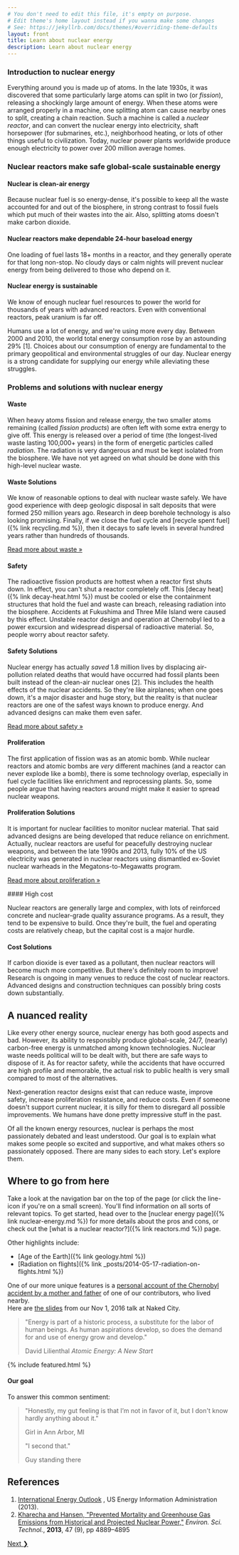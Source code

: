 ```yaml
---
# You don't need to edit this file, it's empty on purpose.
# Edit theme's home layout instead if you wanna make some changes
# See: https://jekyllrb.com/docs/themes/#overriding-theme-defaults
layout: front
title: Learn about nuclear energy
description: Learn about nuclear energy
---
```


<div class="row">
<div class="col-md-8" markdown="1">

### Introduction to nuclear energy

Everything around you is made up of atoms. In the late 1930s, it was discovered that some particularly large 
atoms can split in two (or *fission*), releasing a shockingly large amount of energy. When these atoms were 
arranged properly in a machine, one splitting atom can cause nearby ones to split, creating a chain reaction. 
Such a machine is called a *nuclear reactor*, and can convert the nuclear energy into electricity, 
shaft horsepower (for submarines, etc.), neighborhood heating, or lots of other things useful to civilization. 
Today, nuclear power plants worldwide produce enough electricity to power over 200 million average homes.

### Nuclear reactors make safe global-scale sustainable energy

#### <span class="fa fa-sun-o fa-lg text-warning"></span> Nuclear is clean-air energy

Because nuclear fuel is so energy-dense, it's possible to keep all the waste accounted for and out of 
the biosphere, in strong contrast to fossil fuels which put much of their wastes into the air. 
Also, splitting atoms doesn't make carbon dioxide. 

#### <span class="fa fa-cog fa-spin fa-lg text-info"></span> Nuclear reactors make dependable 24-hour baseload energy

One loading of fuel lasts 18+ months in a reactor, and they generally operate for that long non-stop. 
No cloudy days or calm nights will prevent nuclear energy from being delivered to those who depend on it.

#### <span class="fa fa-battery-full fa-lg text-success"></span> Nuclear energy is sustainable
We know of enough nuclear fuel resources to power the world for thousands of years with advanced reactors. 
Even with conventional reactors, peak uranium is far off.

Humans use a lot of energy, and we're using more every day. Between 2000 and 2010, the world total 
energy consumption rose by an astounding 29% [1]. Choices about our consumption of energy are fundamental 
to the primary geopolitical and environmental struggles of our day. Nuclear energy is a strong candidate 
for supplying our energy while alleviating these struggles.


### Problems and solutions with nuclear energy
<!--<table class="table table-striped text-justify " >
<tr><th>Concern</th><th>The Problem</th><th>Counterpoint</th></tr>
 <tr>-->
<div class="row bg-info">

<div class="col-sm-6" markdown="1">

#### Waste

When heavy atoms fission and release energy, the two smaller atoms remaining (called *fission products*) are 
often left with some extra energy to give off. This energy is released over a period of time (the longest-lived 
waste lasting 100,000+ years) in the form of energetic particles called *radiation*. The radiation is very 
dangerous and must be kept isolated from the biosphere. We have not yet agreed on what should be done with 
this high-level nuclear waste.

</div>
<div class="col-sm-6" markdown="1">

#### Waste Solutions

We know of reasonable options to deal with nuclear waste safely. We have good experience with deep geologic 
disposal in salt deposits that were formed 250 million years ago. Research in deep borehole technology is 
also looking promising. Finally, if we close the fuel cycle and [recycle spent fuel]({% link recycling.md %}), 
then it decays to safe levels in several hundred years rather than hundreds of thousands.

</div>
</div>

<div class="row bg-info">
<div class="col-sm-12">
<p class="text-center"><a class="btn btn-primary" href="{% link waste.md %}" role="button"><i class="fa fa-trash fa-lg"></i> Read more about waste &raquo;</a></p>
</div>
</div>

<div class="row bg-warning" >
<div class="col-sm-6" markdown="1">

#### Safety

The radioactive fission products are hottest when a reactor first shuts down. In effect, you can't shut a 
reactor completely off. This [decay heat]({% link decay-heat.html %}) must be cooled or else 
the containment structures that hold the fuel and waste can breach, releasing radiation into the biosphere. 
Accidents at Fukushima and Three Mile Island were caused by this effect. Unstable reactor design and operation 
at Chernobyl led to a power excursion and widespread dispersal of radioactive material. So, people worry about 
reactor safety.
</div>
<div class="col-sm-6" markdown="1">

#### Safety Solutions

Nuclear energy has actually *saved* 1.8 million lives by displacing air-pollution related deaths that would have 
occurred had fossil plants been built instead of the clean-air nuclear ones [2]. This includes the health 
effects of the nuclear accidents. So they're like airplanes; when one goes down, it's a major 
disaster and huge story, but the reality is that nuclear reactors are one of the safest ways known to 
produce energy. And advanced designs can make them even safer.

</div>
</div>

<div class="row bg-warning">
<div class="col-sm-12">
<p class="text-center"><a class="btn btn-primary" href="{% link risk.md %}" role="button"><i class="fa fa-life-buoy fa-lg"></i> Read more about safety &raquo;</a></p>
</div>
</div>

<div class="row bg-info">
<div class="col-sm-6" markdown="1">

#### Proliferation

The first application of fission was as an atomic bomb. While nuclear reactors and atomic bombs are *very*
different machines (and a reactor can never explode like a bomb), there is some technology overlap, 
especially in fuel cycle facilities like enrichment and reprocessing plants. So, some people 
argue that having reactors around might make it easier to spread nuclear weapons.

</div>
<div class="col-sm-6" markdown="1"> 

#### Proliferation Solutions

It is important for nuclear facilities to monitor nuclear material. That said advanced designs are 
being developed that reduce reliance on enrichment. Actually, nuclear reactors are useful for 
peacefully destroying nuclear weapons, and between the late 1990s and 2013, fully 10% of the 
US electricity was generated in nuclear reactors using dismantled ex-Soviet nuclear warheads 
in the Megatons-to-Megawatts program. 

</div>
</div>
<div class="row bg-info">
<div class="col-sm-12">
<p class="text-center"><a class="btn btn-primary" href="{% link non-proliferation.md %}" role="button"><i class="fa fa-bomb fa-lg"></i> Read more about proliferation &raquo;</a></p>
</div>
</div>

<div class="row bg-warning">
<div class="col-sm-6" markdown="1">
#### High cost <i class="fa fa-money fa-lg"></i>

Nuclear reactors are generally large and complex, with lots of reinforced concrete and nuclear-grade 
quality assurance programs. As a result, they tend to be expensive to build. Once they're 
built, the fuel and operating costs are relatively cheap, but the capital cost is a major hurdle.

</div>
<div class="col-sm-6" markdown="1"> 

#### Cost Solutions

If carbon dioxide is ever taxed as a pollutant, then nuclear reactors will become much more competitive. 
But there's definitely room to improve! Research is ongoing in many venues to reduce the cost of nuclear 
reactors. Advanced designs and construction techniques can possibly bring costs down substantially. 

<!--<p><a class="btn btn-primary" href="economics.html" role="button">Read more about economics &raquo;</a></p>-->
</div>
</div>


## A nuanced reality
Like every other energy source, nuclear energy has both good aspects and bad. However, its ability to 
responsibly produce global-scale, 24/7, (nearly) carbon-free energy is unmatched among known technologies. 
Nuclear waste needs political will to be dealt with, but there are safe ways to dispose of it. As for 
reactor safety, while the accidents that have occurred are high profile and memorable, the actual risk 
to public health is very small compared to most of the alternatives.

Next-generation reactor designs exist that can reduce waste, improve safety, increase proliferation 
resistance, and reduce costs. Even if someone doesn't support current nuclear, it is silly for 
them to disregard all possible improvements. We humans have done pretty impressive stuff in the past.

Of all the known energy resources, nuclear is perhaps the most passionately debated and least understood. 
Our goal is to explain what makes some people so excited and supportive, and what makes others so 
passionately opposed. There are many sides to each story. Let's explore them.


## Where to go from here

Take a look at the navigation bar on the top of the page (or click the line-icon if you're on a small screen). 
You'll find information on all sorts of relevant topics. To get started, head over to the 
[nuclear energy page]({% link nuclear-energy.md %}) for more details about the pros and cons, 
or check out the [what is a nuclear reactor?]({% link reactors.md %}) page.

Other highlights include:

* [Age of the Earth]({% link geology.html %})
* [Radiation on flights]({% link _posts/2014-05-17-radiation-on-flights.html %})


<div class="alert alert-success" role="alert">
One of our more unique features is a <a href="{% link chernobyl-memories.html %}" class="alert-link">personal account of 
the Chernobyl accident by a mother and father</a> of one of our contributors, who lived nearby.
</div>
     
<div class="alert alert-info" role="alert">Here are <a href="{% link assets/naked-city-nuclear-slides.pdf %}" class="alert-link">the slides</a> from our Nov 1, 2016 talk at Naked City.</div>

</div>


<div class="col-md-4">
<blockquote>
  <p>&quot;Energy is part of a historic process, a substitute for the labor of human beings. As human aspirations develop, so does the demand for and use of energy grow and develop.&quot;</p>
  <footer>David Lilienthal <cite title="Atomic Energy: A New Start">Atomic Energy: A New Start</cite></footer>
</blockquote>

{% include featured.html %}

<h4>Our goal</h4>
<p>To answer this common sentiment: </p> 
<blockquote>
<p>&quot;Honestly, my gut feeling is that I’m not in favor of it, but I don't know hardly anything about it.&quot;</p>
<footer>Girl in Ann Arbor, MI</footer>
<p>&quot;I second that.&quot;</p>
<footer>Guy standing there</footer>
</blockquote>
</div>

</div>
      
<div class="row">
<div class="col-md-8">
<h2>References</h2>
<ol>
<li><a href="https://www.eia.gov/forecasts/archive/ieo13/">International Energy Outlook</a> , US Energy Information Administration (2013).</li>
<li><a href="http://pubs.acs.org/doi/abs/10.1021/es3051197">Kharecha and Hansen, &quot;Prevented Mortality and Greenhouse Gas Emissions from Historical and Projected Nuclear Power,&quot;</a> <em>Environ. Sci. Technol.</em>, <strong>2013</strong>, 47 (9), pp 4889&ndash;4895</li>
</ol>
</div>
</div>


<div class="row">
<div class="col-md-12">
<a href="nuclear-energy.html" class="btn btn-info" role="button">Next &#10095;</a>
</div></div>
